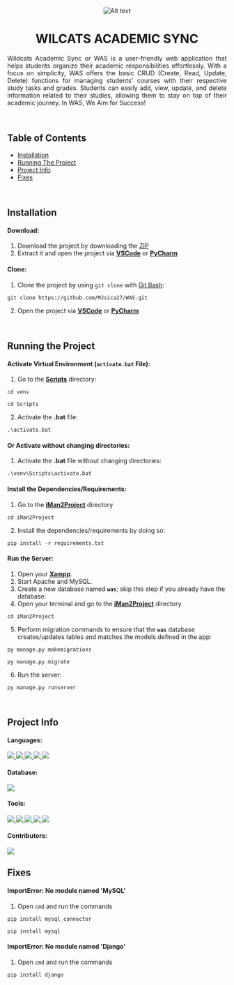 <!-- Project Banner -->

<p align="center">
  <img src="https://i.imgur.com/Uk5wTGY.png" alt="Alt text" title="WAS LOGO">
</p>

<!-- Project Title -->

<h1 align="center">WILCATS ACADEMIC SYNC</h1>

<!-- Project Descripton -->

<p align="justify">
  Wildcats Academic Sync or WAS is a user-friendly web application that helps students organize their academic responsibilities effortlessly. With a focus on simplicity, WAS offers the basic CRUD (Create, Read, Update, Delete) functions for managing students' courses with their respective study tasks and grades. Students can easily add, view, update, and delete information related to their studies, allowing them to stay on top of their academic journey. In WAS, We Aim for Success!
</p>

<br>

<!-- Project Table of Contents -->

## Table of Contents
- [Installation](#installation)
- [Running The Project](#running-the-project)
- [Project Info](#project-info)
- [Fixes](#fixes)

<br>

<!-- Project Installation -->
## Installation

#### Download:
1. Download the project by downloading the [ZIP](https://github.com/MJsica27/WAS/archive/refs/heads/main.zip)
2. Extract it and open the project via **[VSCode](https://code.visualstudio.com/)** or **[PyCharm](https://www.jetbrains.com/pycharm/)**
#### Clone:
1. Clone the project by using `git clone` with [Git Bash](https://git-scm.com/downloads):
```
git clone https://github.com/MJsica27/WAS.git
```
2. Open the project via **[VSCode](https://code.visualstudio.com/)** or **[PyCharm](https://www.jetbrains.com/pycharm/)**

<br>

<!-- Project Running -->

## Running the Project

#### Activate Virtual Environment (`activate.bat` File):
1. Go to the **[Scripts](https://github.com/MJsica27/WAS/tree/main/venv/Scripts)** directory:
```
cd venv
```
```
cd Scripts
```
2. Activate the **.bat** file:
```
.\activate.bat
```
#### Or Activate without changing directories:
1. Activate the **.bat** file without changing directories:
```
.\venv\Scripts\activate.bat
```
#### Install the Dependencies/Requirements:
1. Go to the **[iMan2Project](https://github.com/MJsica27/WAS/tree/main/iMan2Project)** directory
```
cd iMan2Project
```
2. Install the dependencies/requirements by doing so:
```
pip install -r requirements.txt
```
#### Run the Server:
1. Open your **[Xampp](https://www.apachefriends.org/)**.
2. Start Apache and MySQL.
3. Create a new database named **`was`**; skip this step if you already have the database:
4. Open your terminal and go to the **[iMan2Project](https://github.com/MJsica27/WAS/tree/main/iMan2Project)** directory
```
cd iMan2Project
```
5. Perform migration commands to ensure that the **`was`** database creates/updates tables and matches the models defined in the app:
```
py manage.py makemigrations
```
```
py manage.py migrate           
```
6. Run the server:
```
py manage.py runserver
```

<br>

<!-- Project Info -->

## Project Info

#### Languages:

<a href="#languages">
    <img src="https://img.shields.io/badge/CSS3-1572B6?style=for-the-badge&logo=css3&logoColor=white" />
</a>
<a href="#languages">
    <img src="https://img.shields.io/badge/HTML5-E34F26?style=for-the-badge&logo=html5&logoColor=white" />
</a>
<a href="#languages">
    <img src="https://img.shields.io/badge/Python-FFD43B?style=for-the-badge&logo=python&logoColor=blue" />
</a>
<a href="#languages">
    <img src="https://img.shields.io/badge/JavaScript-323330?style=for-the-badge&logo=javascript&logoColor=F7DF1E" />
</a>
<a href="#languages">
    <img src="https://img.shields.io/badge/Django-092E20?style=for-the-badge&logo=django&logoColor=green" />
</a>

#### Database:
<a href="#database">
    <img src="https://img.shields.io/badge/mysql-%2300f.svg?style=for-the-badge&logo=mysql&logoColor=white" />
</a>

#### Tools:

<a href="#tools">
    <img src="https://img.shields.io/badge/Visual%20Studio%20Code-0078d7.svg?style=for-the-badge&logo=visual-studio-code&logoColor=white" />
</a>
<a href="#tools">
    <img src="https://img.shields.io/badge/PyCharm-000000.svg?&style=for-the-badge&logo=PyCharm&logoColor=white" />
</a>
<a href="#tools">
    <img src="https://img.shields.io/badge/Xampp-F37623?style=for-the-badge&logo=xampp&logoColor=white" />
</a>
<a href="#tools">
    <img src="https://img.shields.io/badge/Notion-000000?style=for-the-badge&logo=notion&logoColor=white" />
</a>
<a href="#tools">
    <img src="https://img.shields.io/badge/git-%23F05033.svg?style=for-the-badge&logo=git&logoColor=white" />
</a>

#### Contributors:
  <img src = "https://contrib.rocks/image?repo=MJsica27/WAS"/>

<br>

## Fixes

#### ImportError: No module named 'MySQL'
1. Open `cmd` and run the commands
```
pip install mysql_connector
```
```
pip install mysql
```

#### ImportError: No module named 'Django'
1. Open `cmd` and run the commands
```
pip install django
```